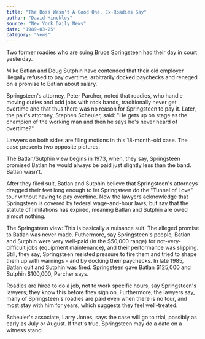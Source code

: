 ```yaml
---
title: "The Boss Wasn't A Good One, Ex-Roadies Say"
author: "David Hinckley"
source: "New York Daily News"
date: "1989-03-25"
category: "News"
---
```


Two former roadies who are suing Bruce Springsteen had their day in court yesterday.

Mike Batlan and Doug Sutphin have contended that their old employer illegally refused to pay overtime, arbitrarily docked paychecks and reneged on a promise to Batlan about salary.

Springsteen's attorney, Peter Parcher, noted that roadies, who handle moving duties and odd jobs with rock bands, traditionally never get overtime and that thus there was no reason for Springsteen to pay it. Later, the pair's attorney, Stephen Scheuler, said: "He gets up on stage as the champion of the working man and then he says he's never heard of overtime?"

Lawyers on both sides are filing motions in this 18-month-old case. The case presents two opposite pictures.

The Batlan/Sutphin view begins in 1973, when, they say, Springsteen promised Batlan he would always be paid just slightly less than the band. Batlan wasn't.

After they filed suit, Batlan and Sutphin believe that Springsteen's attorneys dragged their feet long enough to let Springsteen do the "Tunnel of Love" tour without having to pay overtime. Now the lawyers acknowledge that Springsteen is covered by federal wage-and-hour laws, but say that the statute of limitations has expired, meaning Batlan and Sutphin are owed almost nothing.

The Springsteen view: This is basically a nuisance suit. The alleged promise to Batlan was never made. Futhermore, say Springsteen's people, Batlan and Sutphin were very well-paid (in the $50,000 range) for not-very-difficult jobs (equipment maintenance), and their performance was slipping. Still, they say, Springsteen resisted pressure to fire them and tried to shape them up with warnings - and by docking their paychecks. In late 1985, Batlan quit and Sutphin was fired. Springsteen gave Batlan $125,000 and Sutphin $100,000, Parcher says.

Roadies are hired to do a job, not to work specific hours, say Springsteen's lawyers; they know this before they sign on. Furthermore, the lawyers say, many of Springsteen's roadies are paid even when there is no tour, and most stay with him for years, which suggests they feel well-treated.

Scheuler's associate, Larry Jones, says the case will go to trial, possibly as early as July or August. If that's true, Springsteen may do a date on a witness stand.